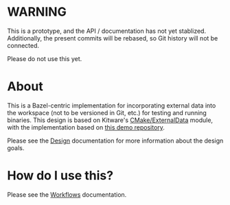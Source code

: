 # WARNING

This is a prototype, and the API / documentation has not yet stablized.
Additionally, the present commits will be rebased, so Git history will not be
connected.

Please do not use this yet.

# About

This is a Bazel-centric implementation for incorporating external data into the workspace (not to be versioned in Git, etc.) for testing and running binaries.
This design is based on Kitware's [CMake/ExternalData](https://blog.kitware.com/cmake-externaldata-using-large-files-with-distributed-version-control/) module, with the implementation based on [this demo repository](https://github.com/jcfr/bazel-large-files-with-girder).

Please see the [Design](docs/DESIGN.md) documentation for more information about the design goals.

# How do I use this?

Please see the [Workflows](docs/WORKFLOWS.md) documentation.
